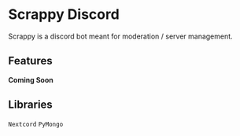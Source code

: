 # Scrappy Discord

Scrappy is a discord bot meant for moderation / server management.


## Features 

**Coming Soon**


## Libraries

`Nextcord`
`PyMongo`
